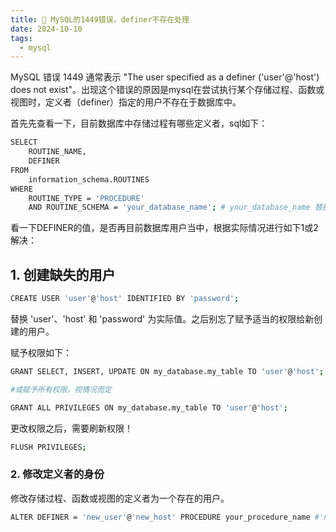 ```yaml
---
title: 🦻 MySQL的1449错误，definer不存在处理
date: 2024-10-10
tags: 
  - mysql
---
```


MySQL 错误 1449 通常表示 "The user specified as a definer ('user'@'host') does not exist"。出现这个错误的原因是mysql在尝试执行某个存储过程、函数或视图时，定义者（definer）指定的用户不存在于数据库中。

首先先查看一下，目前数据库中存储过程有哪些定义者，sql如下：

```sh
SELECT 
    ROUTINE_NAME, 
    DEFINER
FROM 
    information_schema.ROUTINES
WHERE 
    ROUTINE_TYPE = 'PROCEDURE' 
    AND ROUTINE_SCHEMA = 'your_database_name'; # your_database_name 替换成实际数据库名称
```
<!--more-->
看一下DEFINER的值，是否再目前数据库用户当中，根据实际情况进行如下1或2解决：

## 1. 创建缺失的用户

```sh
CREATE USER 'user'@'host' IDENTIFIED BY 'password';
```

替换 'user'、'host' 和 'password' 为实际值。之后别忘了赋予适当的权限给新创建的用户。

赋予权限如下：

```sh
GRANT SELECT, INSERT, UPDATE ON my_database.my_table TO 'user'@'host'; # my_database.my_table 赋予 SELECT, INSERT, UPDATE

#或赋予所有权限，视情况而定

GRANT ALL PRIVILEGES ON my_database.my_table TO 'user'@'host';

```

更改权限之后，需要刷新权限！

```sh
FLUSH PRIVILEGES; 
```

### 2. 修改定义者的身份

修改存储过程、函数或视图的定义者为一个存在的用户。

```sh
ALTER DEFINER = 'new_user'@'new_host' PROCEDURE your_procedure_name #'new_user'@'new_host' 替换实际用户;
```
